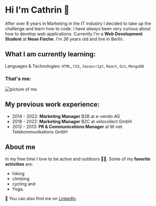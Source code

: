 # Hi I'm Cathrin 👋

After over 8 years in Marketing in the IT industry I decided to take up the challenge and learn how to code. I have always been very curious about how to develop web applications. Currently I'm a **Web Development Student** at **Neue Fische**. I'm 36 years old and live in Berlin.

## What I am currently learning: 
Languages & Technologies: `HTML`, `CSS`, `Javascript`, `React`, `Git`, `MongoDB` 

### That's me:
![picture of me](https://avatars.githubusercontent.com/u/111566392?s=400&u=d4061050893b6b2924075f9b0e8fb804ff09ec6d&v=4 "profile picture Cathrin Truchan")

## My previous work experience: 
- 2014 - 2022: **Marketing Manager** B2B at e-vendo AG 
- 2018 - 2022: **Marketing Manager** B2C at velocollect GmbH
- 2012 - 2013: **PR & Communications Manager** at M-net Telekommunikations GmbH

## About me
In my free time I love to be active and outdoors 🚵‍♀️. 
Some of my **favorite activities** are: 
- hiking 
- climbing
- cycling and
- Yoga.

💬 You can also find me on [LinkedIn](https://www.linkedin.com/in/cathrin-truchan-627818214/).



